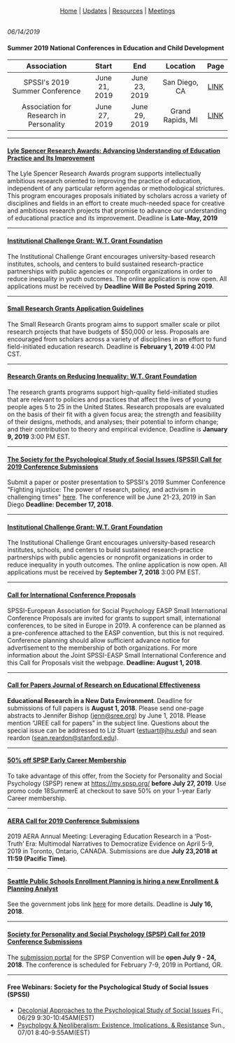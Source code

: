 <p align="center">
 <a href="https://scools.github.io/Home/">Home</a>  |
 <a href="https://scools.github.io/Updates/">Updates</a>  |
 <a href="https://scools.github.io/Resources/">Resources</a>  |
 <a href="https://scools.github.io/Meetings/">Meetings</a>
<br><br>
</p>

*06/14/2019*

#### Summer 2019 National Conferences in Education and Child Development

|	Association	|	Start	|	End	|	Location	|	Page |
|	:---: 	|	:---: 	|	:---: 	|	:---: 	|				:---: 		|
|	SPSSI's 2019 Summer Conference |	June 21, 2019 |	June 23, 2019 |	San Diego, CA|	[LINK](https://www.spssi.org/index.cfm?fuseaction=Page.ViewPage&pageId=480)
|	Association for Research in Personality	|	June 27, 2019	|	June 29, 2019	|	Grand Rapids, MI	|	[LINK](	http://www.personality-arp.org/conference/	)	|

***

#### [Lyle Spencer Research Awards: Advancing Understanding of Education Practice and Its Improvement](https://www.spencer.org/lyle-spencer-research-awards)
The Lyle Spencer Research Awards program supports intellectually ambitious research oriented to improving the practice of education, independent of any particular reform agendas or methodological strictures.  This program encourages proposals initiated by scholars across a variety of disciplines and fields in an effort to create much-needed space for creative and ambitious research projects that promise to advance our understanding of educational practice and its improvement. Deadline is **Late-May, 2019**

***

#### [Institutional Challenge Grant: W.T. Grant Foundation](http://wtgrantfoundation.org/grants/institutional-challenge-grant?utm_source=WilliamTGrant+Website+Signup&utm_campaign=889a2128a2-ICG+webinar+and+measures&utm_medium=email&utm_term=0_a590baf297-889a2128a2-340576261)
The Institutional Challenge Grant encourages university-based research institutes, schools, and centers to build sustained research-practice partnerships with public agencies or nonprofit organizations in order to reduce inequality in youth outcomes. The online application is now open. All applications must be received by **Deadline Will Be Posted Spring 2019**.

***

#### [Small Research Grants Application Guidelines](https://www.spencer.org/small-research-grants-application-guidelines)
The Small Research Grants program aims to support smaller scale or pilot research projects that have budgets of $50,000 or less. Proposals are encouraged from scholars across a variety of disciplines in an effort to fund field-initiated education research. Deadline is **February 1, 2019** 4:00 PM CST.

***

#### [Research Grants on Reducing Inequality: W.T. Grant Foundation](http://wtgrantfoundation.org/grants/research-grants-reducing-inequality)
The research grants programs support high-quality field-initiated studies that are relevant to policies and practices that affect the lives of young people ages 5 to 25 in the United States. Research proposals are evaluated on the basis of their fit with a given focus area; the strength and feasibility of their designs, methods, and analyses; their potential to inform change; and their contribution to theory and empirical evidence. Deadline is **January 9, 2019** 3:00 PM EST.

***

#### [The Society for the Psychological Study of Social Issues (SPSSI) Call for 2019 Conference Submissions](https://www.spssi.org/index.cfm?fuseaction=Page.ViewPage&pageId=480)
Submit a paper or poster presentation to SPSSI's 2019 Summer Conference "Fighting injustice: The power of research, policy, and activism in challenging times" [here](http://form.jotform.com/amcrose/SPSSI2019). The conference will be June 21-23, 2019 in San Diego  **Deadline: December 17, 2018**.

***

#### [Institutional Challenge Grant: W.T. Grant Foundation](http://wtgrantfoundation.org/grants/institutional-challenge-grant?utm_source=WilliamTGrant+Website+Signup&utm_campaign=889a2128a2-ICG+webinar+and+measures&utm_medium=email&utm_term=0_a590baf297-889a2128a2-340576261)
The Institutional Challenge Grant encourages university-based research institutes, schools, and centers to build sustained research-practice partnerships with public agencies or nonprofit organizations in order to reduce inequality in youth outcomes. The online application is now open. All applications must be received by **September 7, 2018** 3:00 PM EST.

***

#### [Call for International Conference Proposals](https://na01.safelinks.protection.outlook.com/?url=http%3A%2F%2Fwww.spssi.org%2Fdsp_emailhandler.cfm%3Feid%3D100448%26uid%3D90146&data=02%7C01%7Ckristin.moore%40kingcounty.gov%7C6bfb9131549b4775170108d5d6d12c9c%7Cbae5059a76f049d7999672dfe95d69c7%7C0%7C0%7C636651116258360331&sdata=lnVzEIv7fwmC4tomI8NYfJjn4e2uoYP%2FQE%2B3JRSvu%2FY%3D&reserved=0)
SPSSI-European Association for Social Psychology EASP Small International Conference Proposals are invited for grants to support small, international conferences, to be sited in Europe in 2019. A conference can be planned as a pre-conference attached to the EASP convention, but this is not required. Conference planning should allow sufficient advance notice for advertisement to the membership of both organizations. For more information about the Joint SPSSI-EASP Small International Conference and this Call for Proposals visit the webpage. **Deadline: August 1, 2018**.

***

#### [Call for Papers Journal of Research on Educational Effectiveness](https://drive.google.com/drive/folders/1PGWsQYaYGKRlzMMejQLyuusDOjs8Tryb)
**Educational Research in a New Data Environment**. Deadline for submissions of full papers is **August 1, 2018**. Please send one-page abstracts to Jennifer Bishop (jenn@sree.org) by June 1, 2018. Please mention “JREE call for papers” in the subject
line. Questions about the special issue can be addressed to Liz Stuart (estuart@jhu.edu) and sean reardon
(sean.reardon@stanford.edu).

***

#### [50% off SPSP Early Career Membership](https://na01.safelinks.protection.outlook.com/?url=https%3A%2F%2Fmy.spsp.org%2F&data=02%7C01%7Ckristin.moore%40kingcounty.gov%7C6bfb9131549b4775170108d5d6d12c9c%7Cbae5059a76f049d7999672dfe95d69c7%7C0%7C0%7C636651116258340317&sdata=k2rh6EtoAPgQyfrcRhRUgGf1RVng7diGINpmgHKMHuc%3D&reserved=0)
To take advantage of this offer, from the Society for Personality and Social Psychology (SPSP) renew at https://my.spsp.org/ **before July 27, 2019**. Use promo code 18SummerE at checkout to save 50% on your 1-year Early Career membership.

***

#### [AERA Call for 2019 Conference Submissions](http://www.aera.net/Portals/38/AERA_AM2019_CallforSubmissions_FINAL_1.pdf)
2019 AERA Annual Meeting: Leveraging Education Research in a ‘Post-Truth’ Era: Multimodal Narratives to Democratize Evidence on April 5-9, 2019 in Toronto, Ontario, CANADA. Submissions are due **July 23,2018 at 11:59 (Pacific Time)**.

***

#### [Seattle Public Schools Enrollment Planning is hiring a new Enrollment & Planning Analyst](https://www.linkedin.com/jobs/view/744722252/)
See the government jobs link [here](https://www.governmentjobs.com/careers/seattleschools/jobs/2126295/enrollment-planning-enrollment-planning-analyst-1-0-fte?keywords=enrollment&pagetype=jobOpportunitiesJobs) for more details. Deadline is **July 16, 2018**.

***

#### [Society for Personality and Social Psychology (SPSP) Call for 2019 Conference Submissions](https://na01.safelinks.protection.outlook.com/?url=http%3A%2F%2Fmeeting.spsp.org%2Fgeneral-info%2Fimportant-dates&data=02%7C01%7Ckristin.moore%40kingcounty.gov%7C6bfb9131549b4775170108d5d6d12c9c%7Cbae5059a76f049d7999672dfe95d69c7%7C0%7C0%7C636651116258330308&sdata=0IyDdGEm%2FwqSzdxYO33RkuzrOOhlTO%2BQ1IoZb8jWrLQ%3D&reserved=0)
The [submission portal](http://meeting.spsp.org/programming/prepare-your-submissions) for the SPSP Convention will be **open July 9 - 24, 2018**. The conference is scheduled for February 7-9, 2019 in Portland, OR.

***

#### Free Webinars: Society for the Psychological Study of Social Issues (SPSSI) 
* [Decolonial Approaches to the Psychological Study of Social Issues](https://na01.safelinks.protection.outlook.com/?url=http%3A%2F%2Fwww.spssi.org%2Fdsp_emailhandler.cfm%3Feid%3D100506%26uid%3D84463&data=02%7C01%7Ckristin.moore%40kingcounty.gov%7C6bfb9131549b4775170108d5d6d12c9c%7Cbae5059a76f049d7999672dfe95d69c7%7C0%7C0%7C636651116258350322&sdata=MjI68y%2FgZH%2BawO2FrDdheqKuGk1gfNB3A64dlQ8fVwU%3D&reserved=0) Fri., 06/29 9:30-10:45AM(EST)
* [Psychology & Neoliberalism: Existence, Implications, & Resistance](https://na01.safelinks.protection.outlook.com/?url=http%3A%2F%2Fwww.spssi.org%2Fdsp_emailhandler.cfm%3Feid%3D100507%26uid%3D84463&data=02%7C01%7Ckristin.moore%40kingcounty.gov%7C6bfb9131549b4775170108d5d6d12c9c%7Cbae5059a76f049d7999672dfe95d69c7%7C0%7C0%7C636651116258360331&sdata=6gcxjhiJk8VQJsi%2FeRIr8NOxJ4JyftPG05g%2Fr1Puxyw%3D&reserved=0) Sun., 07/01 8:40-9:55AM(EST)
